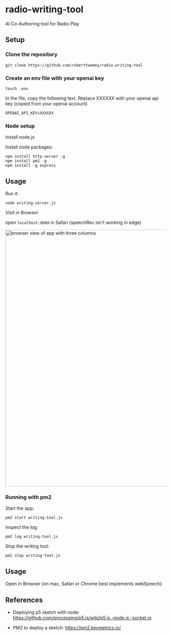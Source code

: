# radio-writing-tool
AI Co-Authoring tool for Radio Play

## Setup

### Clone the repository

```git clone https://github.com/roberttwomey/radio-writing-tool```

### Create an env file with your openai key

```
touch .env
```

In the file, copy the following text. Replace XXXXXX with your openai api key (copied from your openai account)

```
OPENAI_API_KEY=XXXXXX
```

### Node setup

Install node.js

Install node packages:
```
npm install http-server -g
npm install pm2 -g
npm install -g express
```

## Usage
Run it: 
```
node writing-server.js
``` 

*Visit in Browser*

open `localhost:8080` in Safari (speechRec isn't working in edge)

<img width="800" alt="browser view of app with three columns" src="https://github.com/roberttwomey/radio-writing-tool/assets/1598545/cca785e4-cf63-4efc-a529-e0c34f678498">


### Running with pm2

Start the app:
```
pm2 start writing-tool.js
```

Inspect the log:
```
pm2 log writing-tool.js
```

Stop the writing tool:
```
pm2 stop writing-tool.js
```
## Usage

Open in Browser (on mac, Safari or Chrome best implements webSpeech):


## References
- Deploying p5 sketch with node: https://github.com/processing/p5.js/wiki/p5.js,-node.js,-socket.io

- PM2 to deploy a sketch: https://pm2.keymetrics.io/
